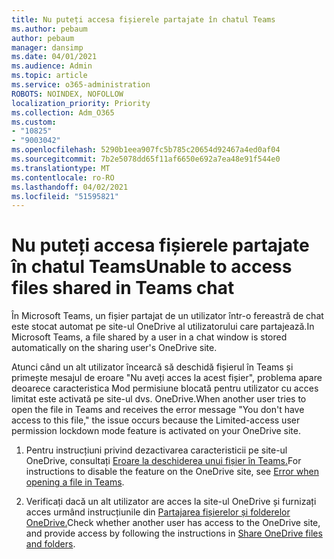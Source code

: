 ```yaml
---
title: Nu puteți accesa fișierele partajate în chatul Teams
ms.author: pebaum
author: pebaum
manager: dansimp
ms.date: 04/01/2021
ms.audience: Admin
ms.topic: article
ms.service: o365-administration
ROBOTS: NOINDEX, NOFOLLOW
localization_priority: Priority
ms.collection: Adm_O365
ms.custom:
- "10825"
- "9003042"
ms.openlocfilehash: 5290b1eea907fc5b785c20654d92467a4ed0af04
ms.sourcegitcommit: 7b2e5078dd65f11af6650e692a7ea48e91f544e0
ms.translationtype: MT
ms.contentlocale: ro-RO
ms.lasthandoff: 04/02/2021
ms.locfileid: "51595821"
---
```

# <a name="unable-to-access-files-shared-in-teams-chat"></a><span data-ttu-id="2bd9a-102">Nu puteți accesa fișierele partajate în chatul Teams</span><span class="sxs-lookup"><span data-stu-id="2bd9a-102">Unable to access files shared in Teams chat</span></span>

<span data-ttu-id="2bd9a-103">În Microsoft Teams, un fișier partajat de un utilizator într-o fereastră de chat este stocat automat pe site-ul OneDrive al utilizatorului care partajează.</span><span class="sxs-lookup"><span data-stu-id="2bd9a-103">In Microsoft Teams, a file shared by a user in a chat window is stored automatically on the sharing user's OneDrive site.</span></span>

<span data-ttu-id="2bd9a-104">Atunci când un alt utilizator încearcă să deschidă fișierul în Teams și primește mesajul de eroare "Nu aveți acces la acest fișier", problema apare deoarece caracteristica Mod permisiune blocată pentru utilizator cu acces limitat este activată pe site-ul dvs. OneDrive.</span><span class="sxs-lookup"><span data-stu-id="2bd9a-104">When another user tries to open the file in Teams and receives the error message "You don't have access to this file," the issue occurs because the Limited-access user permission lockdown mode feature is activated on your OneDrive site.</span></span>

1. <span data-ttu-id="2bd9a-105">Pentru instrucțiuni privind dezactivarea caracteristicii pe site-ul OneDrive, consultați [Eroare la deschiderea unui fișier în Teams.](https://go.microsoft.com/fwlink/?linkid=2155733)</span><span class="sxs-lookup"><span data-stu-id="2bd9a-105">For instructions to disable the feature on the OneDrive site, see [Error when opening a file in Teams](https://go.microsoft.com/fwlink/?linkid=2155733).</span></span>

1. <span data-ttu-id="2bd9a-106">Verificați dacă un alt utilizator are acces la site-ul OneDrive și furnizați acces urmând instrucțiunile din [Partajarea fișierelor și folderelor OneDrive.](https://go.microsoft.com/fwlink/?linkid=2156017)</span><span class="sxs-lookup"><span data-stu-id="2bd9a-106">Check whether another user has access to the OneDrive site, and provide access by following the instructions in [Share OneDrive files and folders](https://go.microsoft.com/fwlink/?linkid=2156017).</span></span>